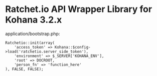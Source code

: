 # Ratchet.io API Wrapper Library for Kohana 3.2.x

application/bootstrap.php:

    Ratchetio::init(array(
        'access_token' => Kohana::$config->load('ratchetio.server_side_token'),
        'environment' => $_SERVER['KOHANA_ENV'],
        'root' => DOCROOT,
        'person_fn' => 'function_here'
    ), FALSE, FALSE);
